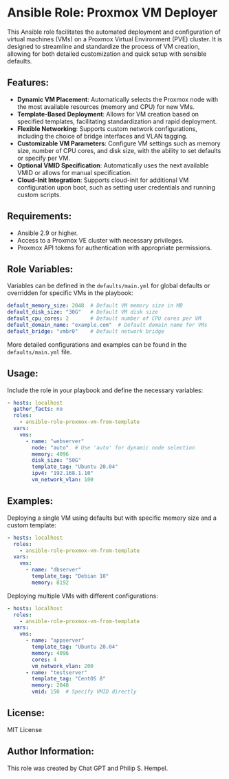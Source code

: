 
# Ansible Role: Proxmox VM Deployer

This Ansible role facilitates the automated deployment and configuration of virtual machines (VMs) on a Proxmox Virtual Environment (PVE) cluster. It is designed to streamline and standardize the process of VM creation, allowing for both detailed customization and quick setup with sensible defaults.

## Features:

- **Dynamic VM Placement**: Automatically selects the Proxmox node with the most available resources (memory and CPU) for new VMs.
- **Template-Based Deployment**: Allows for VM creation based on specified templates, facilitating standardization and rapid deployment.
- **Flexible Networking**: Supports custom network configurations, including the choice of bridge interfaces and VLAN tagging.
- **Customizable VM Parameters**: Configure VM settings such as memory size, number of CPU cores, and disk size, with the ability to set defaults or specify per VM.
- **Optional VMID Specification**: Automatically uses the next available VMID or allows for manual specification.
- **Cloud-Init Integration**: Supports cloud-init for additional VM configuration upon boot, such as setting user credentials and running custom scripts.

## Requirements:

- Ansible 2.9 or higher.
- Access to a Proxmox VE cluster with necessary privileges.
- Proxmox API tokens for authentication with appropriate permissions.

## Role Variables:

Variables can be defined in the `defaults/main.yml` for global defaults or overridden for specific VMs in the playbook:

```yaml
default_memory_size: 2048  # Default VM memory size in MB
default_disk_size: "30G"   # Default VM disk size
default_cpu_cores: 2       # Default number of CPU cores per VM
default_domain_name: "example.com"  # Default domain name for VMs
default_bridge: "vmbr0"    # Default network bridge
```

More detailed configurations and examples can be found in the `defaults/main.yml` file.

## Usage:

Include the role in your playbook and define the necessary variables:

```yaml
- hosts: localhost
  gather_facts: no
  roles:
    - ansible-role-proxmox-vm-from-template
  vars:
    vms:
      - name: "webserver"
        node: "auto"  # Use 'auto' for dynamic node selection
        memory: 4096
        disk_size: "50G"
        template_tag: "Ubuntu 20.04"
        ipv4: "192.168.1.10"
        vm_network_vlan: 100
```

## Examples:

Deploying a single VM using defaults but with specific memory size and a custom template:

```yaml
- hosts: localhost
  roles:
    - ansible-role-proxmox-vm-from-template
  vars:
    vms:
      - name: "dbserver"
        template_tag: "Debian 10"
        memory: 8192
```

Deploying multiple VMs with different configurations:

```yaml
- hosts: localhost
  roles:
    - ansible-role-proxmox-vm-from-template
  vars:
    vms:
      - name: "appserver"
        template_tag: "Ubuntu 20.04"
        memory: 4096
        cores: 4
        vm_network_vlan: 200
      - name: "testserver"
        template_tag: "CentOS 8"
        memory: 2048
        vmid: 150  # Specify VMID directly
```

## License:

MIT License

## Author Information:

This role was created by Chat GPT and Philip S. Hempel.
